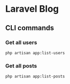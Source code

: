 # Laravel Blog

## CLI commands
### Get all users
```
php artisan app:list-users
```
### Get all posts
```
php artisan app:list-posts
```
